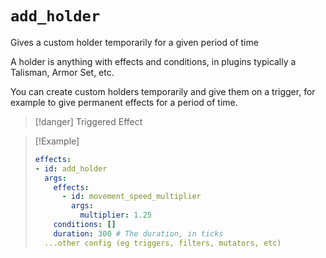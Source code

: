 # `add_holder`

Gives a custom holder temporarily for a given period of time

A holder is anything with effects and conditions, in plugins typically a Talisman, Armor Set, etc.

You can create custom holders temporarily and give them on a trigger, for example to give permanent effects for a period of time.

> [!danger] Triggered Effect

> [!Example]
> ```yaml
> effects:
> - id: add_holder
>   args:
>     effects: 
>       - id: movement_speed_multiplier
>         args:
>           multiplier: 1.25
>     conditions: []
>     duration: 300 # The duration, in ticks
>   ...other config (eg triggers, filters, mutators, etc)
> ```
